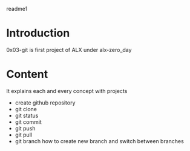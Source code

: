 readme1 
 # Introduction 
 0x03-git is first project of ALX under alx-zero_day
 
 # Content
 It explains each and every concept  with projects 
 - create github repository 
 - git clone
 - git status
 - git commit 
 - git push 
 - git pull 
 - git branch 
 how to create new branch
 and switch between branches 
